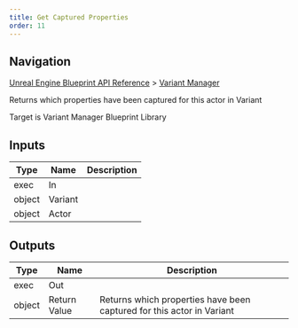 ```yaml
---
title: Get Captured Properties
order: 11
---
```

## Navigation

[Unreal Engine Blueprint API Reference](https://dev.epicgames.com/documentation/en-us/unreal-engine/BlueprintAPI) > [Variant Manager](https://dev.epicgames.com/documentation/en-us/unreal-engine/BlueprintAPI/VariantManager)

Returns which properties have been captured for this actor in Variant

Target is Variant Manager Blueprint Library

## Inputs

| Type | Name | Description |
| --- | --- | --- |
| exec | In |  |
| object | Variant |  |
| object | Actor |  |

## Outputs

| Type | Name | Description |
| --- | --- | --- |
| exec | Out |  |
| object | Return Value | Returns which properties have been captured for this actor in Variant |
